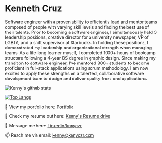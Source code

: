 # Kenneth Cruz

Software engineer with a proven ability to efficiently lead and mentor teams composed of people with varying skill levels and finding the best use of their talents. Prior to becoming a software engineer, I simultaneously held 3 leadership positions, creative director for a university newspaper, VP of LGBTA, and a shift supervisor at Starbucks. In holding these positions, I demonstrated my leadership and organizational strength when managing teams. As a life-long learner myself, I completed 1000+ hours of bootcamp structure following a 4-year BS degree in graphic design. Since making my transition to software engineer, I’ve mentored 300+ students to become proficient in full-stack applications using scrum methodology. I am now excited to apply these strengths on a talented, collaborative software development team to design and deliver quality front-end applications.

![Kenny's github stats](https://github-readme-stats.vercel.app/api?username=knnyczr&show_icons=true&theme=dark)

[![Top Langs](https://github-readme-stats.vercel.app/api/top-langs/?username=knnyczr&layout=compact)](https://github.com/knnyczr/github-readme-stats)

👀  View my portfolio here: [Portfolio](www.knnyczr.com)

📝  Check my resume out here: [Kenny's Resume drive](https://docs.google.com/document/d/1v7g-8Z0HOgB0p8-OCIWgzKOsUzS4rxEX_C0sOYBZR_s/edit)

💬  Message me here: [Linkedin/knnyczr](https://www.linkedin.com/in/knnyczr/)

📫  Reach me via email: [kenny@knnyczr.com](mailto:kenny@knnyczr.com)

